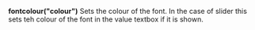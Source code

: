<a name="fontcolour"></a>**fontcolour("colour")** Sets the colour of the font. In the case of slider this sets teh colour of the font in the value textbox if it is shown. 

<!--UPDATE WIDGET_IN_CSOUND
    SIdent sprintf "fontcolour(%d, %d, %d) ", rnd(255), rnd(255), rnd(255)
    SIdentifier strcat SIdentifier, SIdent  
-->